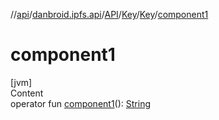 //[api](../../../../index.md)/[danbroid.ipfs.api](../../../index.md)/[API](../../index.md)/[Key](../index.md)/[Key](index.md)/[component1](component1.md)



# component1  
[jvm]  
Content  
operator fun [component1](component1.md)(): [String](https://kotlinlang.org/api/latest/jvm/stdlib/kotlin/-string/index.html)  



